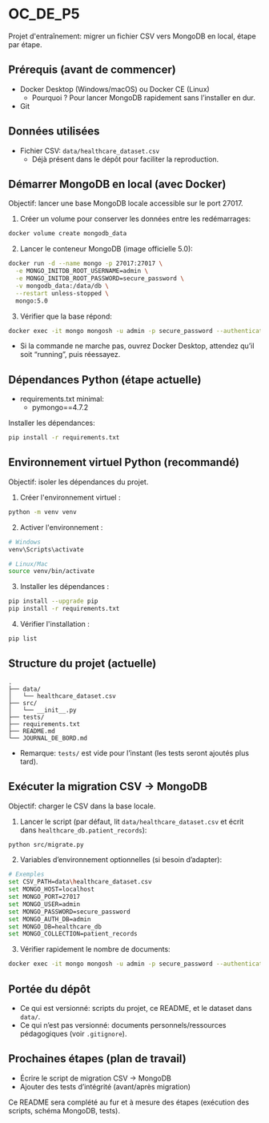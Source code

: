 # OC_DE_P5

Projet d'entraînement: migrer un fichier CSV vers MongoDB en local, étape par étape.

## Prérequis (avant de commencer)
- Docker Desktop (Windows/macOS) ou Docker CE (Linux)
  - Pourquoi ? Pour lancer MongoDB rapidement sans l’installer en dur.
- Git

## Données utilisées
- Fichier CSV: `data/healthcare_dataset.csv`
  - Déjà présent dans le dépôt pour faciliter la reproduction.

## Démarrer MongoDB en local (avec Docker)
Objectif: lancer une base MongoDB locale accessible sur le port 27017.

1) Créer un volume pour conserver les données entre les redémarrages:
```bash
docker volume create mongodb_data
```

2) Lancer le conteneur MongoDB (image officielle 5.0):
```bash
docker run -d --name mongo -p 27017:27017 \
  -e MONGO_INITDB_ROOT_USERNAME=admin \
  -e MONGO_INITDB_ROOT_PASSWORD=secure_password \
  -v mongodb_data:/data/db \
  --restart unless-stopped \
  mongo:5.0
```

3) Vérifier que la base répond:
```bash
docker exec -it mongo mongosh -u admin -p secure_password --authenticationDatabase admin --eval "db.adminCommand({ ping: 1 })"
```
- Si la commande ne marche pas, ouvrez Docker Desktop, attendez qu’il soit “running”, puis réessayez.

## Dépendances Python (étape actuelle)
- requirements.txt minimal: 
  - pymongo==4.7.2

Installer les dépendances:
```bash
pip install -r requirements.txt
```

## Environnement virtuel Python (recommandé)
Objectif: isoler les dépendances du projet.

1) Créer l'environnement virtuel :
```bash
python -m venv venv
```

2) Activer l'environnement :
```bash
# Windows
venv\Scripts\activate

# Linux/Mac
source venv/bin/activate
```

3) Installer les dépendances :
```bash
pip install --upgrade pip
pip install -r requirements.txt
```

4) Vérifier l'installation :
```bash
pip list
```

## Structure du projet (actuelle)
```text
.
├── data/
│   └── healthcare_dataset.csv
├── src/
│   └── __init__.py
├── tests/
├── requirements.txt
├── README.md
└── JOURNAL_DE_BORD.md
```
- Remarque: `tests/` est vide pour l’instant (les tests seront ajoutés plus tard).

## Exécuter la migration CSV → MongoDB
Objectif: charger le CSV dans la base locale.

1) Lancer le script (par défaut, lit `data/healthcare_dataset.csv` et écrit dans `healthcare_db.patient_records`):
```bash
python src/migrate.py
```

2) Variables d’environnement optionnelles (si besoin d’adapter):
```bash
# Exemples
set CSV_PATH=data\healthcare_dataset.csv
set MONGO_HOST=localhost
set MONGO_PORT=27017
set MONGO_USER=admin
set MONGO_PASSWORD=secure_password
set MONGO_AUTH_DB=admin
set MONGO_DB=healthcare_db
set MONGO_COLLECTION=patient_records
```

3) Vérifier rapidement le nombre de documents:
```bash
docker exec -it mongo mongosh -u admin -p secure_password --authenticationDatabase admin --eval "db.getSiblingDB('healthcare_db').patient_records.countDocuments({})"
```

## Portée du dépôt
- Ce qui est versionné: scripts du projet, ce README, et le dataset dans `data/`.
- Ce qui n’est pas versionné: documents personnels/ressources pédagogiques (voir `.gitignore`).

## Prochaines étapes (plan de travail)
- Écrire le script de migration CSV → MongoDB
- Ajouter des tests d’intégrité (avant/après migration)

Ce README sera complété au fur et à mesure des étapes (exécution des scripts, schéma MongoDB, tests).
